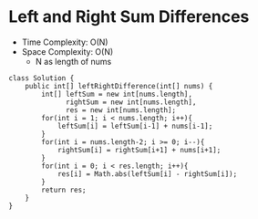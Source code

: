 # Left and Right Sum Differences

- Time Complexity: O(N)
- Space Complexity: O(N)
  - N as length of nums

```
class Solution {
    public int[] leftRightDifference(int[] nums) {
        int[] leftSum = new int[nums.length],
              rightSum = new int[nums.length],
              res = new int[nums.length];
        for(int i = 1; i < nums.length; i++){
            leftSum[i] = leftSum[i-1] + nums[i-1];
        }
        for(int i = nums.length-2; i >= 0; i--){
            rightSum[i] = rightSum[i+1] + nums[i+1];
        }
        for(int i = 0; i < res.length; i++){
            res[i] = Math.abs(leftSum[i] - rightSum[i]);
        }
        return res;
    }
}
```
